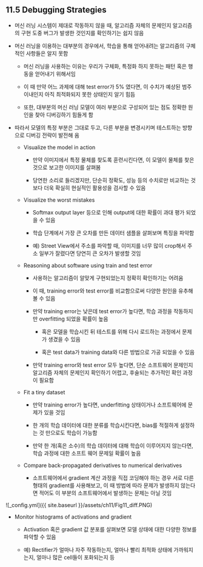 ## 11.5 Debugging Strategies


- 머신 러닝 시스템이 제대로 작동하지 않을 때, 알고리즘 자체의 문제인지 알고리즘의 구현 도중 버그가 발생한 것인지를 확인하기는 쉽지 않음


- 머신 러닝을 이용하는 대부분의 경우에서, 학습을 통해 얻어내려는 알고리즘의 구체적인 사항들은 알지 못함

  - 머신 러닝을 사용하는 이유는 우리가 구체화, 특정화 하지 못하는 패턴 혹은 행동을 얻어내기 위해서임

  - 이 때 만약 어느 과제에 대해 test error가 5% 였다면, 이 수치가 예상된 범주 이내인지 아직 최적화되지 못한 상태인지 알기 힘듬

  - 또한, 대부분의 머신 러닝 모델이 여러 부분으로 구성되어 있는 점도 정확한 원인을 찾아 디버깅하기 힘들게 함


- 따라서 모델의 특정 부분은 그대로 두고, 다른 부분을 변경시키며 테스트하는 방향으로 디버깅 전략이 발전해 옴

  - Visualize the model in action
  
    - 만약 이미지에서 특정 물체를 찾도록 훈련시킨다면, 이 모델이 물체를 찾은 것으로 보고한 이미지를 살펴봄

    - 당연한 소리로 들리겠지만, 단순히 정확도, 성능 등의 수치로만 비교하는 것 보다 더욱 확실히 현실적인 활용성을 검사할 수 있음 
  
  
  - Visualize the worst mistakes

    - Softmax output layer 등으로 인해 output에 대한 확률이 과대 평가 되었을 수 있음

    - 학습 단계에서 가장 큰 오차를 만든 데이터 샘플을 살펴보며 특징을 파악함

    - 예) Street View에서 주소를 파악할 때, 이미지를 너무 많이 crop해서 주소 일부가 잘렸다면 당연히 큰 오차가 발생할 것임


  - Reasoning about software using train and test error

    - 사용하는 알고리즘이 알맞게 구현되었는지 정확히 확인하기는 어려움

    - 이 때, training error와 test error를 비교함으로써 다양한 원인을 유추해볼 수 있음

    - 만약 training error는 낮은데 test error가 높다면, 학습 과정을 작동하지만 overfitting 되었을 확률이 높음

      - 혹은 모델을 학습시킨 뒤 테스트를 위해 다시 로드하는 과정에서 문제가 생겼을 수 있음

      - 혹은 test data가 training data와 다른 방법으로 가공 되었을 수 있음

    - 만약 training error와 test error 모두 높다면, 단순 소프트웨어 문제인지 알고리즘 자체의 문제인지 확인하기 어렵고, 후술되는 추가적인 확인 과정이 필요함
    

  - Fit a tiny dataset

    - 만약 training error가 높다면, underfitting 상태이거나 소프트웨어에 문제가 있을 것임

    - 한 개의 학습 데이터에 대한 분류를 학습시킨다면, bias를 적절하게 설정하는 것 만으로도 학습이 가능함

    - 만약 한 개(혹은 소수)의 학습 데이터에 대해 학습이 이루어지지 않는다면, 학습 과정에 대한 소프트 웨어 문제일 확률이 높음


  - Compare back-propagated derivatives to numerical derivatives

    - 소프트웨어에서 gradient 계산 과정을 직접 코딩해야 하는 경우 서로 다른 형태의 gradient를 사용해보고, 이 때 방법에 따라 문제가 발생하지 않는다면 적어도 이 부분의 소프트웨어에서 발생하는 문제는 아닐 것임

![_config.yml]({{ site.baseurl }}/assets/ch11/Fig11_diff.PNG)


  - Monitor histograms of activations and gradient
    - Activation 혹은 gradient 값 분포를 살펴보면 모델 상태에 대한 다양한 정보를 파악할 수 있음

    - 예) Rectifier가 얼마나 자주 작동하는지, 얼마나 빨리 최적화 상태에 가까워지는지, 얼마나 많은 cell들이 포화되는지 등

